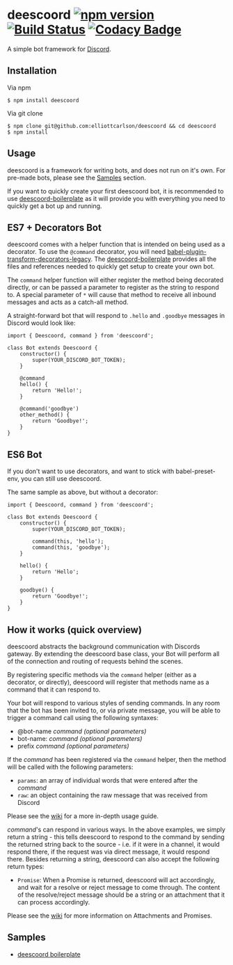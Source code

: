 # deescoord [![npm version](https://badge.fury.io/js/deescoord.svg)](https://badge.fury.io/js/deescoord) [![Build Status](https://travis-ci.org/elliottcarlson/deescoord.svg?branch=master)](https://travis-ci.org/elliottcarlson/deescoord) [![Codacy Badge](https://api.codacy.com/project/badge/Grade/f47a26d2c14544e7b9c33a7edfbc948f)](https://www.codacy.com/app/trendinteractive/deescoord?utm_source=github.com&amp;utm_medium=referral&amp;utm_content=elliottcarlson/deescoord&amp;utm_campaign=Badge_Grade) 

A simple bot framework for [Discord](http://www.discordapp.com).

## Installation

Via npm

    $ npm install deescoord

Via git clone

    $ npm clone git@github.com:elliottcarlson/deescoord && cd deescoord
    $ npm install

## Usage

deescoord is a framework for writing bots, and does not run on it's own. For pre-made
bots, please see the [Samples](#samples) section.

If you want to quickly create your first deescoord bot, it is recommended to use
[deescoord-boilerplate](https://github.com/elliottcarlson/deescoord-boilerplate/) as it
will provide you with everything you need to quickly get a bot up and running.

## ES7 + Decorators Bot

deescoord comes with a helper function that is intended on being used as a decorator.
To use the `@command` decorator, you will need
[babel-plugin-transform-decorators-legacy](https://www.npmjs.com/package/babel-preset-decorators-legacy).
The [deescoord-boilerplate](https://github.com/elliottcarlson/deescoord-boilerplate/)
provides all the files and references needed to quickly get setup to create
your own bot.

The `command` helper function will either register the method being decorated
directly, or can be passed a parameter to register as the string to respond to.
A special parameter of `*` will cause that method to receive all inbound
messages and acts as a catch-all method.

A straight-forward bot that will respond to `.hello` and `.goodbye` messages in
Discord would look like:

    import { Deescoord, command } from 'deescoord';

    class Bot extends Deescoord {
        constructor() {
            super(YOUR_DISCORD_BOT_TOKEN);
        }

        @command
        hello() {
            return 'Hello!';
        }

        @command('goodbye')
        other_method() {
            return 'Goodbye!';
        }
    }

## ES6 Bot

If you don't want to use decorators, and want to stick with babel-preset-env,
you can still use deescoord.

The same sample as above, but without a decorator:

    import { Deescoord, command } from 'deescoord';

    class Bot extends Deescoord {
        constructor() {
            super(YOUR_DISCORD_BOT_TOKEN);

            command(this, 'hello');
            command(this, 'goodbye');
        }

        hello() {
            return 'Hello';
        }

        goodbye() {
            return 'Goodbye!';
        }
    }

## How it works (quick overview)

deescoord abstracts the background communication with Discords gateway. By
extending the deescoord base class, your Bot will perform all of the connection and
routing of requests behind the scenes.

By registering specific methods via the `command` helper (either as a decorator, or
directly), deescoord will register that methods name as a command that it can respond
to.

Your bot will respond to various styles of sending commands. In any room that
the bot has been invited to, or via private message, you will be able to trigger
a command call using the following syntaxes:

* @bot-name _command_ _(optional parameters)_
* bot-name: _command_ _(optional parameters)_
* prefix _command_ _(optional parameters)_

If the _command_ has been registered via the `command` helper, then the method will
be called with the following parameters:

* `params`: an array of individual words that were entered after the _command_
* `raw`: an object containing the raw message that was received from Discord

Please see the [wiki](https://github.com/elliottcarlson/deescoord/wiki) for a more
in-depth usage guide.

_command_'s can respond in various ways. In the above examples, we simply return
a string - this tells deescoord to respond to the command by sending the returned
string back to the source - i.e. if it were in a channel, it would respond
there, if the request was via direct message, it would respond there. Besides
returning a string, deescoord can also accept the following return types:

* `Promise`: When a Promise is returned, deescoord will act accordingly, and wait for
  a resolve or reject message to come through. The content of the resolve/reject
  message should be a string or an attachment that it can process accordingly.

Please see the [wiki](https://github.com/elliottcarlson/deescoord/wiki) for more
information on Attachments and Promises.

## Samples

- [deescoord boilerplate](https://github.com/elliottcarlson/deescoord-boilerplate/)

